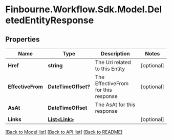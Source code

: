 # Finbourne.Workflow.Sdk.Model.DeletedEntityResponse

## Properties

Name | Type | Description | Notes
------------ | ------------- | ------------- | -------------
**Href** | **string** | The Uri related to this Entity | [optional] 
**EffectiveFrom** | **DateTimeOffset?** | The EffectiveFrom for this response | [optional] 
**AsAt** | **DateTimeOffset** | The AsAt for this response | 
**Links** | [**List&lt;Link&gt;**](Link.md) |  | [optional] 

[[Back to Model list]](../README.md#documentation-for-models) [[Back to API list]](../README.md#documentation-for-api-endpoints) [[Back to README]](../README.md)

